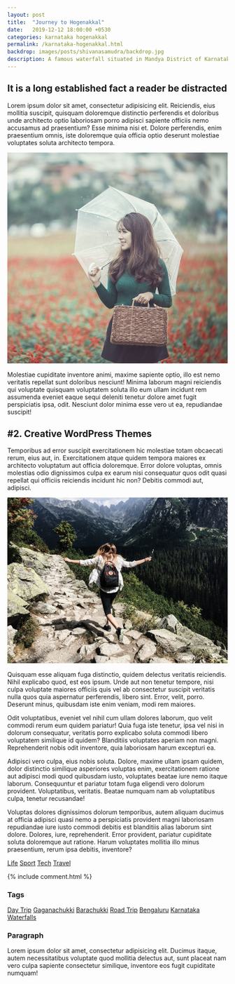 ```yaml
---
layout: post
title:  "Journey to Hogenakkal"
date:   2019-12-12 18:00:00 +0530
categories: karnataka hogenakkal
permalink: /karnataka-hogenakkal.html
backdrop: images/posts/shivanasamudra/backdrop.jpg
description: A famous waterfall situated in Mandya District of Karnataka State. It is located at a distance of 130 km from Bengaluru and 80 km from Mysuru. This is one of the best waterfalls near Bengaluru and also among popular one day trip.
---
```

<div class="col-lg-8 order-md-last ftco-animate py-md-5 mt-md-5">
<h2 class="mb-3">It is a long established fact a reader be distracted</h2>
<p>Lorem ipsum dolor sit amet, consectetur adipisicing elit. Reiciendis, eius mollitia suscipit, quisquam doloremque distinctio perferendis et doloribus unde architecto optio laboriosam porro adipisci sapiente officiis nemo accusamus ad praesentium? Esse minima nisi et. Dolore perferendis, enim praesentium omnis, iste doloremque quia officia optio deserunt molestiae voluptates soluta architecto tempora.</p>
<p>
  <img src="images/image_6.jpg" alt="" class="img-fluid">
</p>
<p>Molestiae cupiditate inventore animi, maxime sapiente optio, illo est nemo veritatis repellat sunt doloribus nesciunt! Minima laborum magni reiciendis qui voluptate quisquam voluptatem soluta illo eum ullam incidunt rem assumenda eveniet eaque sequi deleniti tenetur dolore amet fugit perspiciatis ipsa, odit. Nesciunt dolor minima esse vero ut ea, repudiandae suscipit!</p>
<h2 class="mb-3 mt-5">#2. Creative WordPress Themes</h2>
<p>Temporibus ad error suscipit exercitationem hic molestiae totam obcaecati rerum, eius aut, in. Exercitationem atque quidem tempora maiores ex architecto voluptatum aut officia doloremque. Error dolore voluptas, omnis molestias odio dignissimos culpa ex earum nisi consequatur quos odit quasi repellat qui officiis reiciendis incidunt hic non? Debitis commodi aut, adipisci.</p>
<p>
  <img src="images/image_4.jpg" alt="" class="img-fluid">
</p>
<p>Quisquam esse aliquam fuga distinctio, quidem delectus veritatis reiciendis. Nihil explicabo quod, est eos ipsum. Unde aut non tenetur tempore, nisi culpa voluptate maiores officiis quis vel ab consectetur suscipit veritatis nulla quos quia aspernatur perferendis, libero sint. Error, velit, porro. Deserunt minus, quibusdam iste enim veniam, modi rem maiores.</p>
<p>Odit voluptatibus, eveniet vel nihil cum ullam dolores laborum, quo velit commodi rerum eum quidem pariatur! Quia fuga iste tenetur, ipsa vel nisi in dolorum consequatur, veritatis porro explicabo soluta commodi libero voluptatem similique id quidem? Blanditiis voluptates aperiam non magni. Reprehenderit nobis odit inventore, quia laboriosam harum excepturi ea.</p>
<p>Adipisci vero culpa, eius nobis soluta. Dolore, maxime ullam ipsam quidem, dolor distinctio similique asperiores voluptas enim, exercitationem ratione aut adipisci modi quod quibusdam iusto, voluptates beatae iure nemo itaque laborum. Consequuntur et pariatur totam fuga eligendi vero dolorum provident. Voluptatibus, veritatis. Beatae numquam nam ab voluptatibus culpa, tenetur recusandae!</p>
<p>Voluptas dolores dignissimos dolorum temporibus, autem aliquam ducimus at officia adipisci quasi nemo a perspiciatis provident magni laboriosam repudiandae iure iusto commodi debitis est blanditiis alias laborum sint dolore. Dolores, iure, reprehenderit. Error provident, pariatur cupiditate soluta doloremque aut ratione. Harum voluptates mollitia illo minus praesentium, rerum ipsa debitis, inventore?</p>
<div class="tag-widget post-tag-container mb-5 mt-5">
  <div class="tagcloud">
    <a href="#" class="tag-cloud-link">Life</a>
    <a href="#" class="tag-cloud-link">Sport</a>
    <a href="#" class="tag-cloud-link">Tech</a>
    <a href="#" class="tag-cloud-link">Travel</a>
  </div>
</div> 


{% include comment.html %}


</div> <!-- .col-md-8 -->
<div class="col-lg-4 sidebar ftco-animate bg-light py-md-5">
  <div class="sidebar-box ftco-animate">
    <h3>Tags</h3>
    <div class="tagcloud">
      <a href="#" class="tag-cloud-link">Day Trip</a>
      <a href="#" class="tag-cloud-link">Gaganachukki</a>
      <a href="#" class="tag-cloud-link">Barachukki</a>
      <a href="#" class="tag-cloud-link">Road Trip</a>
      <a href="#" class="tag-cloud-link">Bengaluru</a>
      <a href="#" class="tag-cloud-link">Karnataka</a>
      <a href="#" class="tag-cloud-link">Waterfalls</a>
    </div>
  </div>
  <div class="sidebar-box ftco-animate">
    <h3>Paragraph</h3>
    <p>Lorem ipsum dolor sit amet, consectetur adipisicing elit. Ducimus itaque, autem necessitatibus voluptate quod mollitia delectus aut, sunt placeat nam vero culpa sapiente consectetur similique, inventore eos fugit cupiditate numquam!</p>
  </div>
</div>